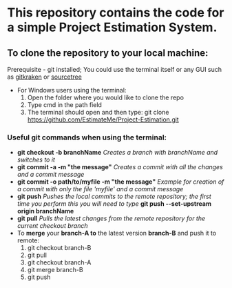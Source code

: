 # This repository contains the code for a simple Project Estimation System.

## To clone the repository to your local machine:
Prerequisite - git installed;
You could use the terminal itself or any GUI such as [gitkraken](https://www.gitkraken.com/) or [sourcetree](https://www.sourcetreeapp.com/)
- For Windows users using the terminal:
    1. Open the folder where you would like to clone the repo
    2. Type cmd in the path field
    3. The terminal should open and then type: git clone https://github.com/EstimateMe/Project-Estimation.git
    
### Useful git commands when using the terminal: 
* **git checkout -b branchName** *Creates a branch with branchName and switches to it*
* **git commit -a -m "the message"** *Creates a commit with all the changes and a commit message*
* **git commit -o path/to/myfile -m "the message"** *Example for creation of a commit with only the file 'myfile' and a commit message*
* **git push** *Pushes the local commits to the remote repository; the first time you perform this you will need to type* **git push --set-upstream origin branchName**
* **git pull** *Pulls the latest changes from the remote repository for the current checkout branch*
* To **merge** your **branch-A to** the latest version **branch-B** and push it to remote:
     1. git checkout branch-B 
     2. git pull 
     3. git checkout branch-A 
     4. git merge branch-B
     5. git push
